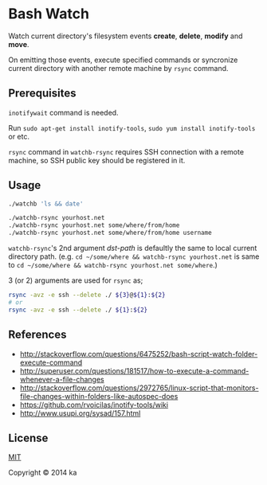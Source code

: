 # Bash Watch

Watch current directory's filesystem events **create**, **delete**, **modify**
and **move**.

On emitting those events, execute specified commands or syncronize current
directory with another remote machine by `rsync` command.

## Prerequisites

`inotifywait` command is needed.

Run
`sudo apt-get install inotify-tools`,
`sudo yum install inotify-tools`
or etc.

`rsync` command in `watchb-rsync` requires SSH connection with a remote machine,
so SSH public key should be registered in it.

## Usage

```bash
./watchb 'ls && date'
```

```bash
./watchb-rsync yourhost.net
./watchb-rsync yourhost.net some/where/from/home
./watchb-rsync yourhost.net some/where/from/home username
```

`watchb-rsync`'s 2nd argument *dst-path* is defaultly the same to local current directory path. (e.g. `cd ~/some/where && watchb-rsync yourhost.net` is same to `cd ~/some/where && watchb-rsync yourhost.net some/where`.)

3 (or 2) arguments are used for `rsync` as;

```bash
rsync -avz -e ssh --delete ./ ${3}@${1}:${2}
# or
rsync -avz -e ssh --delete ./ ${1}:${2}
```

## References

* http://stackoverflow.com/questions/6475252/bash-script-watch-folder-execute-command
* http://superuser.com/questions/181517/how-to-execute-a-command-whenever-a-file-changes
* http://stackoverflow.com/questions/2972765/linux-script-that-monitors-file-changes-within-folders-like-autospec-does
* https://github.com/rvoicilas/inotify-tools/wiki
* http://www.usupi.org/sysad/157.html

## License

[MIT](http://opensource.org/licenses/MIT)

Copyright © 2014 ka
